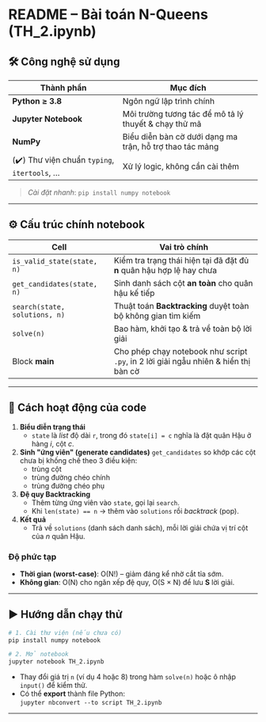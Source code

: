 # README – Bài toán N-Queens (TH_2.ipynb)

## 🛠️ Công nghệ sử dụng

| Thành phần | Mục đích |
|------------|----------|
| **Python ≥ 3.8** | Ngôn ngữ lập trình chính |
| **Jupyter Notebook** | Môi trường tương tác để mô tả lý thuyết & chạy thử mã |
| **NumPy** | Biểu diễn bàn cờ dưới dạng ma trận, hỗ trợ thao tác mảng |
| (✔️) Thư viện chuẩn `typing`, `itertools`, … | Xử lý logic, không cần cài thêm |

> *Cài đặt nhanh*: `pip install numpy notebook`

---

## ⚙️ Cấu trúc chính notebook

| Cell | Vai trò chính |
|------|---------------|
| `is_valid_state(state, n)` | Kiểm tra trạng thái hiện tại đã đặt đủ **n** quân hậu hợp lệ hay chưa |
| `get_candidates(state, n)` | Sinh danh sách cột **an toàn** cho quân hậu kế tiếp |
| `search(state, solutions, n)` | Thuật toán **Backtracking** duyệt toàn bộ không gian tìm kiếm |
| `solve(n)` | Bao hàm, khởi tạo & trả về toàn bộ lời giải |
| Block **main** | Cho phép chạy notebook như script `.py`, in 2 lời giải ngẫu nhiên & hiển thị bàn cờ |

---

## 🚀 Cách hoạt động của code

1. **Biểu diễn trạng thái**  
   - `state` là *list* độ dài `r`, trong đó `state[i] = c` nghĩa là đặt quân Hậu ở hàng *i*, cột *c*.
2. **Sinh "ứng viên" (generate candidates)**  `get_candidates` so khớp các cột chưa bị khống chế theo 3 điều kiện:  
   - trùng cột  
   - trùng đường chéo chính  
   - trùng đường chéo phụ
3. **Đệ quy Backtracking**  
   - Thêm từng ứng viên vào `state`, gọi lại `search`.  
   - Khi `len(state) == n` → thêm vào `solutions` rồi *backtrack* (pop).
4. **Kết quả**  
   - Trả về `solutions` (danh sách danh sách), mỗi lời giải chứa vị trí cột của  *n* quân Hậu.

### Độ phức tạp

- **Thời gian (worst-case)**: O(N!) – giảm đáng kể nhờ cắt tỉa sớm.
- **Không gian**: O(N) cho ngăn xếp đệ quy, O(S × N) để lưu **S** lời giải.

---

## ▶️ Hướng dẫn chạy thử

```bash
# 1. Cài thư viện (nếu chưa có)
pip install numpy notebook

# 2. Mở notebook
jupyter notebook TH_2.ipynb
```

- Thay đổi giá trị `n` (ví dụ 4 hoặc 8) trong hàm `solve(n)` hoặc ô nhập `input()` để kiểm thử.
- Có thể **export** thành file Python:  
  `jupyter nbconvert --to script TH_2.ipynb`

---
